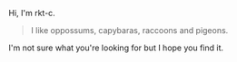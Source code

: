 Hi, I'm rkt-c. 

> I like oppossums, capybaras, raccoons and pigeons. 

I'm not sure what you're looking for but I hope you find it.
